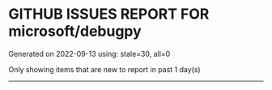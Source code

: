 
# GITHUB ISSUES REPORT FOR microsoft/debugpy


Generated on 2022-09-13 using: stale=30, all=0


Only showing items that are new to report in past 1 day(s)


---
